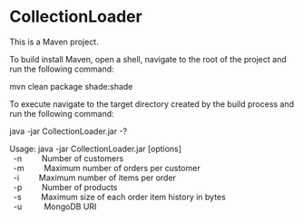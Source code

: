 # CollectionLoader

This is a Maven project.

To build install Maven, open a shell, navigate to the root of the project and run the following command:

mvn clean package shade:shade

To execute navigate to the target directory created by the build process and run the following command:

java -jar CollectionLoader.jar -?

Usage: java -jar CollectionLoader.jar [options]<br/>
&ensp;-n&ensp;<number>&emsp;&emsp;Number of customers<br/>
&ensp;-m&ensp;<number>&emsp;&emsp;Maximum number of orders per customer<br/>
&ensp;-i&ensp;<number>&emsp;&emsp;Maximum number of items per order<br/>
&ensp;-p&ensp;<number>&emsp;&emsp;Number of products<br/>
&ensp;-s&ensp;<number>&emsp;&emsp;Maximum size of each order item history in bytes<br/>
&ensp;-u&ensp;<string>&emsp;&emsp; MongoDB URI<br/>
